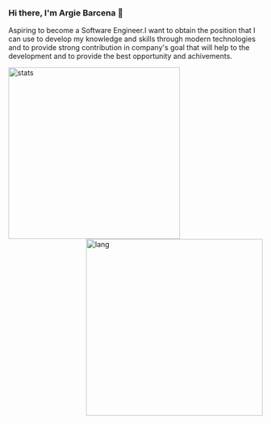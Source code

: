 ### Hi there, I'm Argie Barcena 👋

Aspiring to become a Software Engineer.I want to obtain the position that I can use to develop my knowledge and skills through modern technologies and to provide strong contribution in company's goal that will help to the development and to provide the best opportunity and achivements.

<img align="left" src="https://github-readme-stats.vercel.app/api/top-langs/?username=Zhi0105&layout=compact&theme=radical" width="340" alt="stats"  />
<img align="right" src="https://github-readme-stats.vercel.app/api?username=Zhi0105&show_icons=true&theme=radical" width="350" alt="lang" />

<br/><br/><br/><br/><br/>

<!-- <p><img src="https://activity-graph.herokuapp.com/graph?username=Zhi0105&theme=react-dark" /></p> -->
<!--
**Zhi0105/Zhi0105** is a ✨ _special_ ✨ repository because its `README.md` (this file) appears on your GitHub profile.

Here are some ideas to get you started:

- 🔭 I’m currently working on ...
- 🌱 I’m currently learning ...
- 👯 I’m looking to collaborate on ...
- 🤔 I’m looking for help with ...
- 💬 Ask me about ...
- 📫 How to reach me: ...
- 😄 Pronouns: ...
- ⚡ Fun fact: ...
-->
